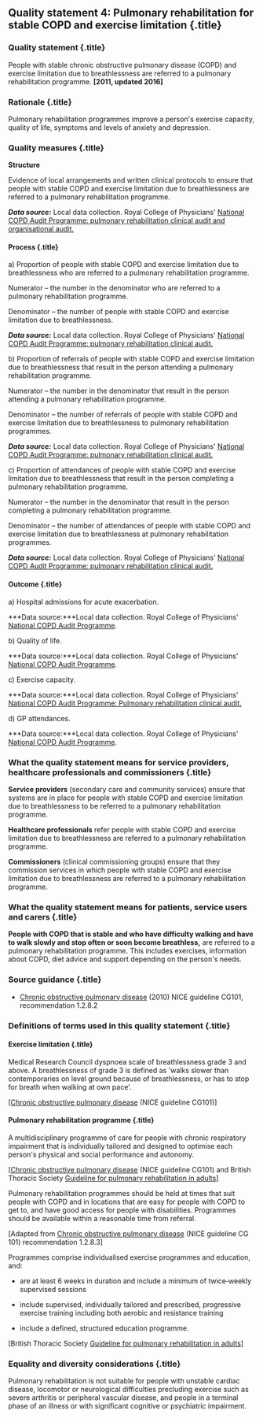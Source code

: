 Quality statement 4: Pulmonary rehabilitation for stable COPD and exercise limitation {.title}
-------------------------------------------------------------------------------------

### Quality statement {.title}

People with stable chronic obstructive pulmonary disease (COPD) and
exercise limitation due to breathlessness are referred to a pulmonary
rehabilitation programme. **[2011, updated 2016]**

### Rationale {.title}

Pulmonary rehabilitation programmes improve a person's exercise
capacity, quality of life, symptoms and levels of anxiety and
depression.

### Quality measures {.title}

**Structure**

Evidence of local arrangements and written clinical protocols to ensure
that people with stable COPD and exercise limitation due to
breathlessness are referred to a pulmonary rehabilitation programme.

***Data source:*** Local data collection. Royal College of Physicians'
[National COPD Audit Programme: pulmonary rehabilitation clinical audit
and organisational
audit.](https://www.rcplondon.ac.uk/projects/pulmonary-rehabilitation-workstream)

#### Process {.title}

​a) Proportion of people with stable COPD and exercise limitation due to
breathlessness who are referred to a pulmonary rehabilitation programme.

Numerator – the number in the denominator who are referred to a
pulmonary rehabilitation programme.

Denominator – the number of people with stable COPD and exercise
limitation due to breathlessness.

***Data source:*** Local data collection. Royal College of Physicians'
[National COPD Audit Programme: pulmonary rehabilitation clinical
audit.](https://www.rcplondon.ac.uk/projects/pulmonary-rehabilitation-workstream)

​b) Proportion of referrals of people with stable COPD and exercise
limitation due to breathlessness that result in the person attending a
pulmonary rehabilitation programme.

Numerator – the number in the denominator that result in the person
attending a pulmonary rehabilitation programme.

Denominator – the number of referrals of people with stable COPD and
exercise limitation due to breathlessness to pulmonary rehabilitation
programmes.

***Data source:*** Local data collection. Royal College of Physicians'
[National COPD Audit Programme: pulmonary rehabilitation clinical
audit.](https://www.rcplondon.ac.uk/projects/national-copd-audit-programme-pulmonary-rehabilitation-workstream)

​c) Proportion of attendances of people with stable COPD and exercise
limitation due to breathlessness that result in the person completing a
pulmonary rehabilitation programme.

Numerator – the number in the denominator that result in the person
completing a pulmonary rehabilitation programme.

Denominator – the number of attendances of people with stable COPD and
exercise limitation due to breathlessness at pulmonary rehabilitation
programmes.

***Data source:*** Local data collection. Royal College of Physicians'
[National COPD Audit Programme: pulmonary rehabilitation clinical
audit.](https://www.rcplondon.ac.uk/projects/national-copd-audit-programme-pulmonary-rehabilitation-workstream)

#### Outcome {.title}

​a) Hospital admissions for acute exacerbation.

***Data source:***Local data collection. Royal College of Physicians'
[National COPD Audit
Programme](https://www.rcplondon.ac.uk/projects/national-copd-audit-programme-starting-2013).

​b) Quality of life.

***Data source:***Local data collection. Royal College of Physicians'
[National COPD Audit
Programme](https://www.rcplondon.ac.uk/projects/national-copd-audit-programme-starting-2013).

​c) Exercise capacity.

***Data source:***Local data collection. Royal College of Physicians'
[National COPD Audit Programme: Pulmonary rehabilitation clinical
audit.](https://www.rcplondon.ac.uk/projects/pulmonary-rehabilitation-workstream)

​d) GP attendances.

***Data source:***Local data collection. Royal College of Physicians'
[National COPD Audit
Programme](https://www.rcplondon.ac.uk/projects/national-copd-audit-programme-starting-2013).

### What the quality statement means for service providers, healthcare professionals and commissioners {.title}

**Service providers** (secondary care and community services) ensure
that systems are in place for people with stable COPD and exercise
limitation due to breathlessness to be referred to a pulmonary
rehabilitation programme.

**Healthcare professionals** refer people with stable COPD and exercise
limitation due to breathlessness are referred to a pulmonary
rehabilitation programme.

**Commissioners** (clinical commissioning groups) ensure that they
commission services in which people with stable COPD and exercise
limitation due to breathlessness are referred to a pulmonary
rehabilitation programme.

### What the quality statement means for patients, service users and carers {.title}

**People with COPD that is stable and who have difficulty walking and
have to walk slowly and stop often or soon become breathless,** are
referred to a pulmonary rehabilitation programme. This includes
exercises, information about COPD, diet advice and support depending on
the person's needs.

### Source guidance {.title}

-   [Chronic obstructive pulmonary
    disease](http://www.nice.org.uk/guidance/cg101) (2010) NICE
    guideline CG101, recommendation 1.2.8.2

### Definitions of terms used in this quality statement {.title}

#### Exercise limitation {.title}

Medical Research Council dyspnoea scale of breathlessness grade 3 and
above. A breathlessness of grade 3 is defined as 'walks slower than
contemporaries on level ground because of breathlessness, or has to stop
for breath when walking at own pace'.

[[Chronic obstructive pulmonary
disease](http://www.nice.org.uk/guidance/cg101) (NICE guideline CG101)]

#### Pulmonary rehabilitation programme {.title}

A multidisciplinary programme of care for people with chronic
respiratory impairment that is individually tailored and designed to
optimise each person's physical and social performance and autonomy.

[[Chronic obstructive pulmonary
disease](http://www.nice.org.uk/guidance/cg101) (NICE guideline CG101)
and British Thoracic Society [Guideline for pulmonary rehabilitation in
adults](https://www.brit-thoracic.org.uk/guidelines-and-quality-standards/pulmonary-rehabilitation-guideline/)]

Pulmonary rehabilitation programmes should be held at times that suit
people with COPD and in locations that are easy for people with COPD to
get to, and have good access for people with disabilities. Programmes
should be available within a reasonable time from referral.

[Adapted from [Chronic obstructive pulmonary
disease](http://www.nice.org.uk/guidance/cg101) (NICE guideline CG 101)
recommendation 1.2.8.3]

Programmes comprise individualised exercise programmes and education,
and:

-   are at least 6 weeks in duration and include a minimum of
    twice‑weekly supervised sessions

-   include supervised, individually tailored and prescribed,
    progressive exercise training including both aerobic and resistance
    training

-   include a defined, structured education programme.

[British Thoracic Society [Guideline for pulmonary rehabilitation in
adults](https://www.brit-thoracic.org.uk/guidelines-and-quality-standards/pulmonary-rehabilitation-guideline/)]

### Equality and diversity considerations {.title}

Pulmonary rehabilitation is not suitable for people with unstable
cardiac disease, locomotor or neurological difficulties precluding
exercise such as severe arthritis or peripheral vascular disease, and
people in a terminal phase of an illness or with significant cognitive
or psychiatric impairment.



